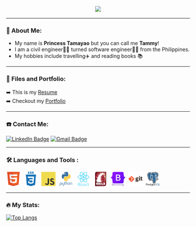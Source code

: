 

<!--
**tammytamayao/tammytamayao** is a ✨ _special_ ✨ repository because its `README.md` (this file) appears on your GitHub profile.

Here are some ideas to get you started:

- 🔭 I’m currently working on ...
- 🌱 I’m currently learning ...
- 👯 I’m looking to collaborate on ...
- 🤔 I’m looking for help with ...
- 💬 Ask me about ...
- 📫 How to reach me: ...
- 😄 Pronouns: ...
- ⚡ Fun fact: ...
-->

<div id="header" align="center">
  <img src="https://media.giphy.com/media/hpXdHPfFI5wTABdDx9/giphy.gif" width="300"/>
</div>

---

### 👩 About Me: 
- My name is <b>Princess Tamayao</b> but you can call me <b>Tammy</b>!
- I am a civil engineer👷‍♀️ turned software engineer👩‍💻 from the Philippines.
- My hobbies include travelling✈️ and reading books 📚 

---

### 📂 Files and Portfolio:
➡️ This is my <a href="https://drive.google.com/drive/u/0/folders/1kNcNDqy5kRTMzyp1VgO26FRFA5zbLv3j">Resume</a><br/>
➡️ Checkout my <a href="https://tammytamayao.github.io/portfolio-tamayao/">Portfolio</a><br/>

---

### ☎️ Contact Me: 

<div id="badges">
  <a href="https://www.linkedin.com/in/princess-tamayao-734705145/"><img src="https://img.shields.io/badge/LinkedIn-blue?style=for-the-badge&logo=linkedin&logoColor=white" alt="LinkedIn Badge"/></a>
  <a href="mailto:tammytamayao@gmail.com"><img src="https://img.shields.io/badge/Gmail-red?style=for-the-badge&logo=gmail&logoColor=white" alt="Gmail Badge"/></a>
</div>

---

### :hammer_and_wrench: Languages and Tools :

<div>
  <img src="https://github.com/devicons/devicon/blob/master/icons/html5/html5-original.svg" title="HTML5" alt="HTML" width="40" height="40"/>&nbsp;
  <img src="https://github.com/devicons/devicon/blob/master/icons/css3/css3-plain-wordmark.svg"  title="CSS3" alt="CSS" width="40" height="40"/>&nbsp;
  <img src="https://github.com/devicons/devicon/blob/master/icons/javascript/javascript-original.svg" title="JavaScript" alt="JavaScript" width="40" height="40"/>&nbsp;
  <img src="https://github.com/devicons/devicon/blob/master/icons/python/python-original-wordmark.svg" title="Python" alt="Python" width="40" height="40"/>&nbsp;
  <img src="https://github.com/devicons/devicon/blob/master/icons/react/react-original-wordmark.svg" title="React" alt="React" width="40" height="40"/>&nbsp;
  <img src="https://github.com/devicons/devicon/blob/master/icons/rails/rails-original-wordmark.svg" title="Rails" alt="Rails" width="40" height="40"/>&nbsp;
  <img src="https://github.com/devicons/devicon/blob/master/icons/bootstrap/bootstrap-original-wordmark.svg" title="Bootstrap" alt="Bootstrap" width="40" height="40"/>&nbsp
  <img src="https://github.com/devicons/devicon/blob/master/icons/git/git-original-wordmark.svg" title="Git" **alt="Git" width="40" height="40"/>&nbsp
  <img src="https://github.com/devicons/devicon/blob/master/icons/postgresql/postgresql-original-wordmark.svg" title="Bootstrap" alt="Bootstrap" width="40" height="40"/>
</div>

---

### 🔥 My Stats:

[![Top Langs](https://github-readme-stats.vercel.app/api/top-langs/?username=tammytamayao&layout=compact&theme=vision-friendly-dark)](https://github.com/anuraghazra/github-readme-stats)
